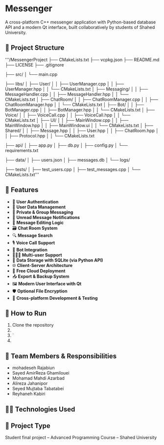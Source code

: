 # Messenger

A cross-platform C++ messenger application with Python-based database API and a modern Qt interface, built collaboratively by students of Shahed University.

## 📁 Project Structure

'''/MessengerProject
├── CMakeLists.txt
├── vcpkg.json
├── README.md
├── LICENSE
├── .gitignore

├── src/
│   └── main.cpp

├── libs/
│   ├── User/
│   │   ├── UserManager.cpp
│   │   ├── UserManager.hpp
│   │   └── CMakeLists.txt
│   ├── Messaging/
│   │   ├── MessageHandler.cpp
│   │   ├── MessageHandler.hpp
│   │   └── CMakeLists.txt
│   ├── ChatRoom/
│   │   ├── ChatRoomManager.cpp
│   │   ├── ChatRoomManager.hpp
│   │   └── CMakeLists.txt
│   ├── Bot/
│   │   ├── BotManager.cpp
│   │   ├── BotManager.hpp
│   │   └── CMakeLists.txt
│   ├── Voice/
│   │   ├── VoiceCall.cpp
│   │   ├── VoiceCall.hpp
│   │   └── CMakeLists.txt
│   ├── UI/
│   │   ├── MainWindow.cpp
│   │   ├── MainWindow.hpp
│   │   ├── MainWindow.ui
│   │   └── CMakeLists.txt
│   ├── Shared/
│   │   ├── Message.hpp
│   │   ├── User.hpp
│   │   ├── ChatRoom.hpp
│   │   ├── Protocol.hpp
│   │   └── CMakeLists.txt

├── api/
│   ├── app.py
│   ├── db.py
│   ├── config.py
│   └── requirements.txt

├── data/
│   ├── users.json
│   ├── messages.db
│   └── logs/

├── tests/
│   ├── test_users.cpp
│   ├── test_messages.cpp
│   └── CMakeLists.txt‌'''


## 🔧 Features

- 🔐 **User Authentication**  
- 🧾 **User Data Management**  
- 💬 **Private & Group Messaging**  
- 📩 **Unread Message Notifications**  
- 🧠 **Message Editing Logic**  
- 🗃️ **Chat Room System** 
- 🔍 **Message Search**
- 🎙️ **Voice Call Support** 
- 🤖 **Bot Integration** 
- 🧑‍🤝‍🧑 **Multi-user Support** 
- 💾 **Data Storage with SQLite (via Python API)**  
- 🌐 **Client-Server Architecture**  
- 🔗 **Free Cloud Deployment**  
- 📤 **Export & Backup System**  
- 🖼️ **Modern User Interface with Qt** 
- 🛡️ **Optional File Encryption** 
- 🧪 **Cross-platform Development & Testing** 

## 🚀 How to Run
1. Clone the repository
2. 
3. `
4. 

## 👥 Team Members & Responsibilities
- mohadeseh Rajabiun
- Sayed AmirReza Ghamilouei
- Mohamad Mahdi Azarbad
- Alireza Jahanipor
- Seyed Mujtaba Tabatabei
- Reyhaneh Kabiri

## 🧑‍💻 Technologies Used


## 🧪 Project Type
Student final project – Advanced Programming Course – Shahed University
